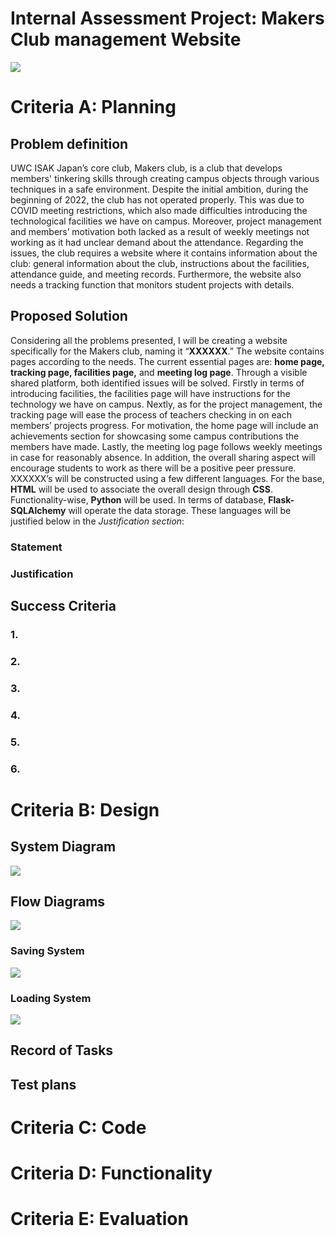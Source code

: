 # Internal Assessment Project: Makers Club management Website
![](makers.gif)

# Criteria A: Planning

## Problem definition
UWC ISAK Japan’s core club, Makers club, is a club that develops members' tinkering skills through creating campus objects through various techniques in a safe environment. Despite the initial ambition, during the beginning of 2022, the club has not operated properly. This was due to COVID meeting restrictions, which also made difficulties introducing the technological facilities we have on campus. Moreover, project management and members’ motivation both lacked as a result of weekly meetings not working as it had unclear demand about the attendance. Regarding the issues, the club requires a website where it contains information about the club: general information about the club, instructions about the facilities, attendance guide, and meeting records. Furthermore, the website also needs a tracking function that monitors student projects with details.


## Proposed Solution
Considering all the problems presented, I will be creating a website specifically for the Makers club, naming it “**XXXXXX**.” The website contains pages according to the needs. The current essential pages are: **home page, tracking page, facilities page,** and **meeting log page**. Through a visible shared platform, both identified issues will be solved. Firstly in terms of introducing facilities, the facilities page will have instructions for the technology we have on campus. Nextly, as for the project management, the tracking page will ease the process of teachers checking in on each members’ projects progress. For motivation, the home page will include an achievements section for showcasing some campus contributions the members have made. Lastly, the meeting log page follows weekly meetings in case for reasonably absence. In addition, the overall sharing aspect will encourage students to work as there will be a positive peer pressure.
XXXXXX’s will be constructed using a few different languages. For the base, **HTML** will be used to associate the overall design through **CSS**. Functionality-wise, **Python** will be used. In terms of database, **Flask-SQLAlchemy** will operate the data storage. These languages will be justified below in the _Justification section_:

### Statement

### Justification 

## Success Criteria
### 1. 
### 2. 
### 3. 
### 4. 
### 5. 
### 6. 

# Criteria B: Design

## System Diagram
![](System_Diagram.png)

## Flow Diagrams
![](Diagram1.png)

### Saving System
![](Diagram2.png)

### Loading System
![](Diagram3.png)

## Record of Tasks


## Test plans


# Criteria C: Code

# Criteria D: Functionality

# Criteria E: Evaluation

